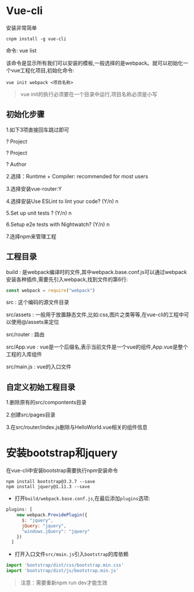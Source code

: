 # Vue-cli

安装非常简单

```
cnpm install -g vue-cli
```

命令: vue list 

该命令是显示所有我们可以安装的模板,一般选择的是webpack。就可以初始化一个vue工程化项目,初始化命令:

```
vue init webpack <项目名称>
```

> vue init的执行必须要在一个目录中运行,项目名称必须是小写

## 初始化步骤

1.如下3项直接回车跳过即可

? Project 

? Project
 
? Author 

2.选择：Runtime + Compiler: recommended for most users

3.选择安装vue-router:Y

4.选择安装Use ESLint to lint your code? (Y/n) n

5.Set up unit tests ? (Y/n) n

6.Setup e2e tests with Nightwatch? (Y/n) n

7.选择npm来管理工程

## 工程目录

build : 是webpack编译时的文件,其中webpack.base.conf.js可以通过webpack安装各种插件,需要先引入webpack,找到文件的第6行:

```javascript
const webpack = require("webpack") 
```


src : 这个编码的源文件目录

src/assets : 一般用于放置静态文件,比如:css,图片之类等等,在vue-cli的工程中可以使用@/assets来定位

src/router : 路由

src/App.vue : vue是一个后缀名,表示当前文件是一个vue的组件,App.vue是整个工程的入库组件

src/main.js : vue的入口文件


## 自定义初始工程目录

1.删除原有的src/compontents目录

2.创建src/pages目录 

3.在src/router/index.js删除与HelloWorld.vue相关的组件信息


# 安装bootstrap和jquery

在vue-cli中安装bootstrap需要执行npm安装命令

```
npm install bootstrap@3.3.7 --save
npm install jquery@1.11.3 --save
```

* 打开`build/webpack.base.conf.js`,在最后添加`plugins`选项:

```javascript
plugins: [
    new webpack.ProvidePlugin({
      $: "jquery",
      jQuery: "jquery",
      "windows.jQuery": "jquery"
    })
  ]
```

* 打开入口文件`src/main.js`引入`bootstrap`的库依赖

```javascript
import 'bootstrap/dist/css/bootstrap.min.css'
import 'bootstrap/dist/js/bootstrap.min.js'
```

> 注意：需要重新npm run dev才能生效